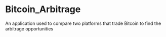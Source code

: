 # Bitcoin_Arbitrage
An application used to compare two platforms that trade Bitcoin to find the arbitrage opportunities
